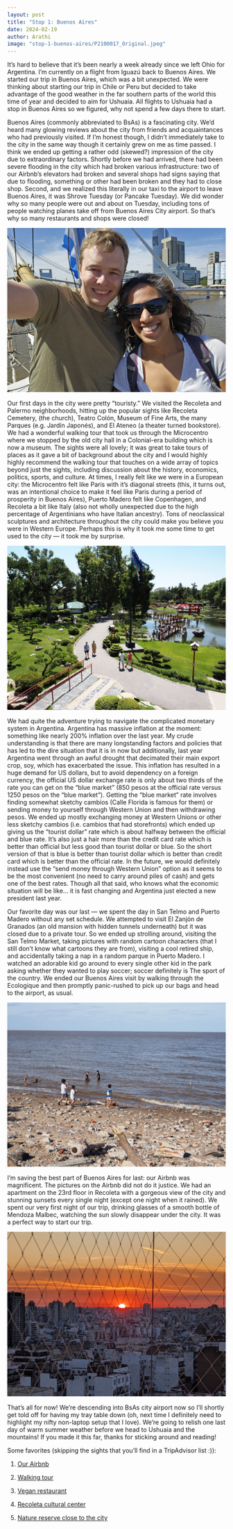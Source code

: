 ```yaml
---
layout: post
title: "Stop 1: Buenos Aires"
date: 2024-02-19
author: Arathi
image: "stop-1-buenos-aires/P2100017_Original.jpeg"
---
```


It’s hard to believe that it’s been nearly a week already since we left Ohio for Argentina. I’m currently on a flight from Iguazú back to Buenos Aires. We started our trip in Buenos Aires, which was a bit unexpected. We were thinking about starting our trip in Chile or Peru but decided to take advantage of the good weather in the far southern parts of the world this time of year and decided to aim for Ushuaia. All flights to Ushuaia had a stop in Buenos Aires so we figured, why not spend a few days there to start.

Buenos Aires (commonly abbreviated to BsAs) is a fascinating city. We’d heard many glowing reviews about the city from friends and acquaintances who had previously visited. If I’m honest though, I didn’t immediately take to the city in the same way though it certainly grew on me as time passed. I think we ended up getting a rather odd (skewed?) impression of the city due to extraordinary factors. Shortly before we had arrived, there had been severe flooding in the city which had broken various infrastructure: two of our Airbnb’s elevators had broken and several shops had signs saying that due to flooding, something or other had been broken and they had to close shop. Second, and we realized this literally in our taxi to the airport to leave Buenos Aires, it was Shrove Tuesday (or Pancake Tuesday). We did wonder why so many people were out and about on Tuesday, including tons of people watching planes take off from Buenos Aires City airport. So that’s why so many restaurants and shops were closed!

![](assets/img/stop-1-buenos-aires/20240213_152439_Original.jpg)

Our first days in the city were pretty “touristy.” We visited the Recoleta and Palermo neighborhoods, hitting up the popular sights like Recoleta Cemetery, (the church), Teatro Colón, Museum of Fine Arts, the many Parques (e.g. Jardín Japonés), and El Ateneo (a theater turned bookstore). We had a wonderful walking tour that took us through the Microcentro where we stopped by the old city hall in a Colonial-era building which is now a museum. The sights were all lovely; it was great to take tours of places as it gave a bit of background about the city and I would highly highly recommend the walking tour that touches on a wide array of topics beyond just the sights, including discussion about the history, economics, politics, sports, and culture. At times, I really felt like we were in a European city: the Microcentro felt like Paris with it’s diagonal streets (this, it turns out, was an intentional choice to make it feel like Paris during a period of prosperity in Buenos Aires), Puerto Madero felt like Copenhagen, and Recoleta a bit like Italy (also not wholly unexpected due to the high percentage of Argentinians who have Italian ancestry). Tons of neoclassical sculptures and architecture throughout the city could make you believe you were in Western Europe. Perhaps this is why it took me some time to get used to the city — it took me by surprise.

![](assets/img/stop-1-buenos-aires/P2110016_Original.jpg)

We had quite the adventure trying to navigate the complicated monetary system in Argentina. Argentina has massive inflation at the moment: something like nearly 200% inflation over the last year. My crude understanding is that there are many longstanding factors and policies that has led to the dire situation that it is in now but additionally, last year Argentina went through an awful drought that decimated their main export crop, soy, which has exacerbated the issue. This inflation has resulted in a huge demand for US dollars, but to avoid dependency on a foreign currency, the official US dollar exchange rate is only about two thirds of the rate you can get on the “blue market” (850 pesos at the official rate versus 1250 pesos on the “blue market”). Getting the “blue market” rate involves finding somewhat sketchy cambios (Calle Florida is famous for them) or sending money to yourself through Western Union and then withdrawing pesos. We ended up mostly exchanging money at Western Unions or other less sketchy cambios (i.e. cambios that had storefronts) which ended up giving us the “tourist dollar” rate which is about halfway between the official and blue rate. It’s also just a hair more than the credit card rate which is better than official but less good than tourist dollar or blue. So the short version of that is blue is better than tourist dollar which is better than credit card which is better than the official rate. In the future, we would definitely instead use the “send money through Western Union” option as it seems to be the most convenient (no need to carry around piles of cash) and gets one of the best rates. Though all that said, who knows what the economic situation will be like… it is fast changing and Argentina just elected a new president last year.

Our favorite day was our last — we spent the day in San Telmo and Puerto Madero without any set schedule. We attempted to visit El Zanjón de Granados (an old mansion with hidden tunnels underneath) but it was closed due to a private tour. So we ended up strolling around, visiting the San Telmo Market, taking pictures with random cartoon characters (that I still don’t know what cartoons they are from), visiting a cool retired ship, and accidentally taking a nap in a random parque in Puerto Madero. I watched an adorable kid go around to every single other kid in the park asking whether they wanted to play soccer; soccer definitely is The sport of the country. We ended our Buenos Aires visit by walking through the Ecologique and then promptly panic-rushed to pick up our bags and head to the airport, as usual.

![](assets/img/stop-1-buenos-aires/P2130077_Original.jpg)

I’m saving the best part of Buenos Aires for last: our Airbnb was magnificent. The pictures on the Airbnb did not do it justice. We had an apartment on the 23rd floor in Recoleta with a gorgeous view of the city and stunning sunsets every single night (except one night when it rained). We spent our very first night of our trip, drinking glasses of a smooth bottle of Mendoza Malbec, watching the sun slowly disappear under the city. It was a perfect way to start our trip.

![](assets/img/stop-1-buenos-aires/PXL_20240211_225009154_Original.jpg)

That’s all for now! We’re descending into BsAs city airport now so I’ll shortly get told off for having my tray table down (oh, next time I definitely need to highlight my nifty non-laptop setup that I love). We’re going to relish one last day of warm summer weather before we head to Ushuaia and the mountains! If you made it this far, thanks for sticking around and reading!

Some favorites (skipping the sights that you’ll find in a TripAdvisor list :)):

1. [Our Airbnb](https://air.tl/29FRcqYB)

2. [Walking tour](https://maps.app.goo.gl/9M3mJe71GFtPbg3K9?g_st=ic)

3. [Vegan restaurant](https://maps.app.goo.gl/36foAdKLpkxgHzAh9?g_st=ic)

4. [Recoleta cultural center](https://maps.app.goo.gl/i6KAkCWkq9aq7PaV7?g_st=ic)

5. [Nature reserve close to the city](https://maps.app.goo.gl/KDcaNBRMcWe33EiM8?g_st=ic)
